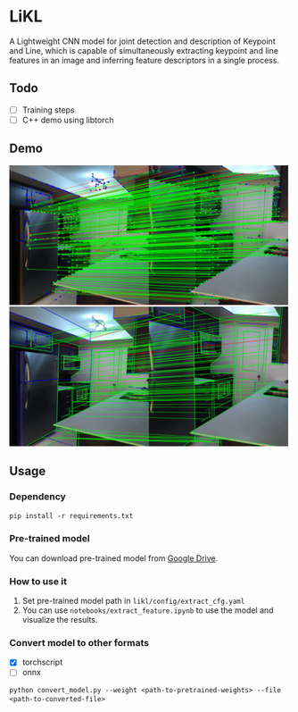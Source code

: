# LiKL
A Lightweight CNN model for joint detection and description of Keypoint and Line, which is capable of simultaneously extracting keypoint and line features in an image and inferring feature descriptors in a single process.

## Todo
- [ ] Training steps
- [ ] C++ demo using libtorch

## Demo
<img src="asset/points_match.png" width=500>
<img src="asset/line_match.png" width=500>


## Usage
### Dependency
```
pip install -r requirements.txt
```

### Pre-trained model
You can download pre-trained model from [Google Drive](https://drive.google.com/file/d/10ANVfAKiMI80pYkE54epMyGm6NyvjuJg/view?usp=sharing).

### How to use it
1. Set pre-trained model path in `likl/config/extract_cfg.yaml`
2. You can use `notebooks/extract_feature.ipynb` to use the model and visualize the results.

### Convert model to other formats
- [x] torchscript
- [ ] onnx
```
python convert_model.py --weight <path-to-pretrained-weights> --file <path-to-converted-file>
```
